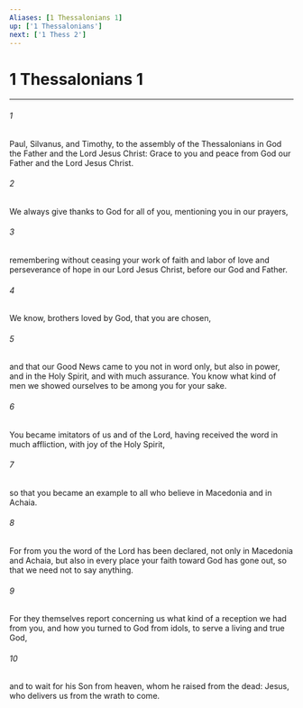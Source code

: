 ```yaml
---
Aliases: [1 Thessalonians 1]
up: ['1 Thessalonians']
next: ['1 Thess 2']
---
```

# 1 Thessalonians 1
***





###### 1 

Paul, Silvanus, and Timothy, to the assembly of the Thessalonians in God the Father and the Lord Jesus Christ: Grace to you and peace from God our Father and the Lord Jesus Christ. 



###### 2 

We always give thanks to God for all of you, mentioning you in our prayers, 



###### 3 

remembering without ceasing your work of faith and labor of love and perseverance of hope in our Lord Jesus Christ, before our God and Father. 



###### 4 

We know, brothers loved by God, that you are chosen, 



###### 5 

and that our Good News came to you not in word only, but also in power, and in the Holy Spirit, and with much assurance. You know what kind of men we showed ourselves to be among you for your sake. 



###### 6 

You became imitators of us and of the Lord, having received the word in much affliction, with joy of the Holy Spirit, 



###### 7 

so that you became an example to all who believe in Macedonia and in Achaia. 



###### 8 

For from you the word of the Lord has been declared, not only in Macedonia and Achaia, but also in every place your faith toward God has gone out, so that we need not to say anything. 



###### 9 

For they themselves report concerning us what kind of a reception we had from you, and how you turned to God from idols, to serve a living and true God, 



###### 10 

and to wait for his Son from heaven, whom he raised from the dead: Jesus, who delivers us from the wrath to come.
